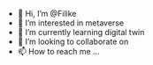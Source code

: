 - 👋 Hi, I’m @Filike
- 👀 I’m interested in metaverse
- 🌱 I’m currently learning digital twin
- 💞️ I’m looking to collaborate on 
- 📫 How to reach me ...

<!---
Filike/Filike is a ✨ special ✨ repository because its `README.md` (this file) appears on your GitHub profile.
You can click the Preview link to take a look at your changes.
--->
